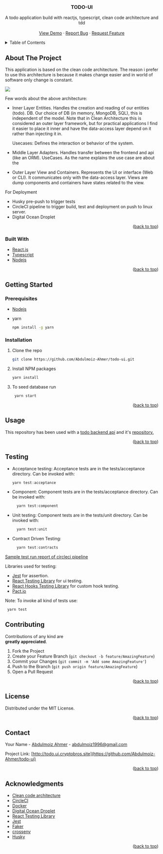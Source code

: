 <div id="top"></div>

<!-- PROJECT LOGO -->
<br />

  <h3 align="center">TODO-UI</h3>

  <p align="center">
    A todo application build with reactjs, typescript, clean code architecture and tdd
    <br />
    <br />
    <a href="http://todo.ui.cryptobros.site">View Demo</a>
    ·
    <a href="https://github.com/Abdulmoiz-Ahmer/todo-ui/issues">Report Bug</a>
    ·
    <a href="https://github.com/Abdulmoiz-Ahmer/todo-ui/issues">Request Feature</a>
  </p>
</div>

<!-- TABLE OF CONTENTS -->
<details>
  <summary>Table of Contents</summary>
  <ol>
    <li>
      <a href="#about-the-project">About The Project</a>
      <ul>
        <li><a href="#built-with">Built With</a></li>
      </ul>
    </li>
    <li>
      <a href="#getting-started">Getting Started</a>
      <ul>
        <li><a href="#prerequisites">Prerequisites</a></li>
        <li><a href="#installation">Installation</a></li>
      </ul>
    </li>
    <li><a href="#usage">Usage</a></li>
    <li><a href="#testing">Testing</a></li>
    <li><a href="#contributing">Contributing</a></li>
    <li><a href="#license">License</a></li>
    <li><a href="#contact">Contact</a></li>
    <li><a href="#acknowledgments">Acknowledgments</a></li>
  </ol>
</details>

<!-- ABOUT THE PROJECT -->

## About The Project

This application is based on the clean code architecture. The reason i prefer to use this architecture is because it makes change easier and in world of software only change is constant.

![](https://fullstackroyhome.files.wordpress.com/2019/03/cleanarchitecture.jpg)

Few words about the above architecture:

- Inner Layer
  Entities. Handles the creation and reading of our entities (todo).
  DB. Our choice of DB (in memory, MongoDB, SQL), this is independent of the model. Note that in Clean Architecture this is considered an outer layer framework, but for practical applications I find it easier to place it inner and have the data-access layer depend on it rather than injecting it in.

  Usecases: Defines the interaction or behavior of the system.

- Middle Layer
  Adapters. Handles transfer between the frontend and api (like an ORM).
  UseCases. As the name explains the use case are about the

- Outer Layer
  View and Containers. Represents the UI or interface (Web or CLI). It communicates only with the data-access layer. Views are dump components and containers have states related to the view.

For Deployment

- Husky pre-push to trigger tests
- CircleCI pipeline to trigger build, test and deployment on push to linux server.
- Digital Ocean Droplet

<p align="right">(<a href="#top">back to top</a>)</p>

### Built With

- [React.js](https://reactjs.org/)
- [Typescript](https://www.typescriptlang.org/)
- [Nodejs](https://www.mongodb.com/)

<p align="right">(<a href="#top">back to top</a>)</p>

<!-- GETTING STARTED -->

## Getting Started

### Prerequisites

- [Nodejs](https://nodejs.org/en/download/)

- yarn
  ```sh
  npm install -g yarn
  ```

### Installation

1. Clone the repo
   ```sh
   git clone https://github.com/Abdulmoiz-Ahmer/todo-ui.git
   ```
2. Install NPM packages
   ```sh
   yarn install
   ```
3. To seed database run
   ```js
    yarn start
   ```

<p align="right">(<a href="#top">back to top</a>)</p>

<!-- USAGE EXAMPLES -->

## Usage

This repository has been used with a [todo backend api](http://todo.api.cryptobros.site/api/ping) and it's [repository.](https://github.com/Abdulmoiz-Ahmer/todo-api.git)

<p align="right">(<a href="#top">back to top</a>)</p>

## Testing

- Acceptance testing:
  Acceptance tests are in the tests/acceptance directory.
  Can be invoked with:

  ```js
  yarn test:acceptance
  ```

- Component:
  Component tests are in the tests/acceptance directory.
  Can be invoked with:

  ```js
    yarn test:component
  ```

- Unit testing:
  Component tests are in the tests/unit directory.
  Can be invoked with:

  ```js
    yarn test:unit
  ```

- Contract Driven Testing:

  ```js
    yarn test:contracts
  ```

[Sample test run report of circleci pipeline](https://circleci.com/api/v1.1/project/github/Abdulmoiz-Ahmer/todo-ui/33/output/103/0?file=true&allocation-id=619672d9fdf920768e412396-0-build%2F52BB9147)

Libraries used for testing:

- [Jest](https://www.npmjs.com/package/jest) for assertion.
- [React Testing Library](https://www.npmjs.com/package/@testing-library/react) for ui testing.
- [React Hooks Testing Library](https://www.npmjs.com/package/@testing-library/react-hooks) for custom hook testing.
- [Pact.io](https://www.npmjs.com/package/@pact-foundation/pact)

Note: To invoke all kind of tests use:

```js
 yarn test
```

<!-- CONTRIBUTING -->

## Contributing

Contributions of any kind are  
**greatly appreciated**.

1. Fork the Project
2. Create your Feature Branch (`git checkout -b feature/AmazingFeature`)
3. Commit your Changes (`git commit -m 'Add some AmazingFeature'`)
4. Push to the Branch (`git push origin feature/AmazingFeature`)
5. Open a Pull Request

<p align="right">(<a href="#top">back to top</a>)</p>

<!-- LICENSE -->

## License

Distributed under the MIT License.

<p align="right">(<a href="#top">back to top</a>)</p>

<!-- CONTACT -->

## Contact

Your Name - [Abdulmoiz Ahmer]() - abdulmoiz1996@gmail.com

Project Link: [http://todo.ui.cryptobros.site](https://github.com/Abdulmoiz-Ahmer/todo-ui)

<p align="right">(<a href="#top">back to top</a>)</p>

<!-- ACKNOWLEDGMENTS -->

## Acknowledgments

- [Clean code architecture](https://blog.cleancoder.com/uncle-bob/2012/08/13/the-clean-architecture.html)
- [CircleCI](https://circleci.com/)
- [Docker](https://www.docker.com/)
- [Digital Ocean Droplet](https://www.digitalocean.com/)
- [React Testing Library](https://testing-library.com/docs/react-testing-library/intro/)
- [Jest](https://www.npmjs.com/package/jest)
- [Faker](https://www.npmjs.com/package/faker)
- [crossenv](https://www.npmjs.com/package/cross-env)
- [Husky](https://www.npmjs.com/package/husky)

<p align="right">(<a href="#top">back to top</a>)</p>

<!-- MARKDOWN LINKS & IMAGES -->
<!-- https://www.markdownguide.org/basic-syntax/#reference-style-links -->

[contributors-shield]: https://img.shields.io/github/contributors/othneildrew/Best-README-Template.svg?style=for-the-badge
[contributors-url]: https://github.com/othneildrew/Best-README-Template/graphs/contributors
[forks-shield]: https://img.shields.io/github/forks/othneildrew/Best-README-Template.svg?style=for-the-badge
[forks-url]: https://github.com/othneildrew/Best-README-Template/network/members
[stars-shield]: https://img.shields.io/github/stars/othneildrew/Best-README-Template.svg?style=for-the-badge
[stars-url]: https://github.com/othneildrew/Best-README-Template/stargazers
[issues-shield]: https://img.shields.io/github/issues/othneildrew/Best-README-Template.svg?style=for-the-badge
[issues-url]: https://github.com/othneildrew/Best-README-Template/issues
[license-shield]: https://img.shields.io/github/license/othneildrew/Best-README-Template.svg?style=for-the-badge
[license-url]: https://github.com/othneildrew/Best-README-Template/blob/master/LICENSE.txt
[linkedin-shield]: https://img.shields.io/badge/-LinkedIn-black.svg?style=for-the-badge&logo=linkedin&colorB=555
[linkedin-url]: https://linkedin.com/in/othneildrew
[product-screenshot]: images/screenshot.png
